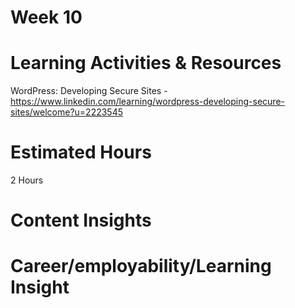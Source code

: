 # Week 10



# Learning Activities & Resources

WordPress: Developing Secure Sites - https://www.linkedin.com/learning/wordpress-developing-secure-sites/welcome?u=2223545



# Estimated Hours
2 Hours


# Content Insights 



# Career/employability/Learning Insight


